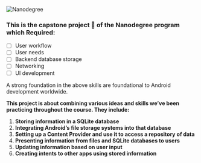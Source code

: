 ![Nanodegree](https://github.com/BryceLindley/SQLite-database/blob/master/app/udacity.png)   




### This is the capstone project :rocket: of the Nanodegree program which Required:

- [ ] User workflow
- [ ] User needs 
- [ ] Backend database storage 
- [ ] Networking 
- [ ] UI development

A strong foundation in the above skills are foundational to Android development worldwide. 

__This project is about combining various ideas and skills we’ve been practicing throughout the course. They include:__

1.   __Storing information in a SQLite database__
2.   __Integrating Android’s file storage systems into that database__
3.   __Setting up a Content Provider and use it to access a repository of data__
4.   __Presenting information from files and SQLite databases to users__
5.   __Updating information based on user input__
6.   __Creating intents to other apps using stored information__
